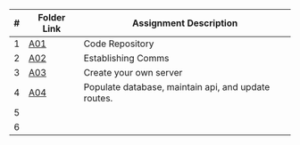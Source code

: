 |   #   | Folder Link | Assignment Description |
| :---: | ----------- | ---------------------- |
| 1 | [A01](https://github.com/aelious/4443-MobileApps/tree/main/Assignments/A01) | Code Repository |
| 2 | [A02](https://github.com/aelious/4443-MobileApps/tree/main/Assignments/A02) | Establishing Comms |
| 3 | [A03](https://github.com/aelious/4443-MobileApps/tree/main/Assignments/A03) | Create your own server |
| 4 | [A04](https://github.com/aelious/4443-MobileApps/tree/main/Assignments/A04) | Populate database, maintain api, and update routes. |
| 5 | []() | |
| 6 | []() | |
